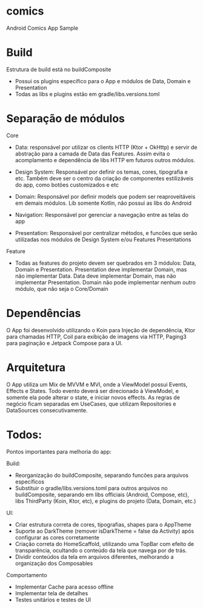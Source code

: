 # comics
Android Comics App Sample

# Build

Estrutura de build está no buildComposite
- Possui os plugins específico para o App e módulos de Data, Domain e Presentation
- Todas as libs e plugins estão em gradle/libs.versions.toml


# Separação de módulos

Core
- Data: responsável por utilizar os clients HTTP (Ktor + OkHttp) e servir de 
abstração para a camada de Data das Features. Assim evita o acomplamento e dependência de libs HTTP
em futuros outros módulos.

- Design System: Responsável por definir os temas, cores, tipografia e etc. Também deve ser o centro
da criação de componentes estilizáveis do app, como botões customizados e etc

- Domain: Responsável por definir models que podem ser reaproveitáveis em demais módulos. Lib somente
Kotlin, não possui as libs do Android

- Navigation: Responsável por gerenciar a navegação entre as telas do app

- Presentation: Responsável por centralizar métodos, e funcões que serão utilizadas nos módulos de
Design System e/ou Features Presentations

Feature
- Todas as features do projeto devem ser quebrados em 3 módulos: Data, Domain e Presentation.
Presentation deve implementar Domain, mas não implementar Data. 
Data deve implementar Domain, mas não implementar Presentation.
Domain não pode implementar nenhum outro módulo, que não seja o Core/Domain

# Dependências

O App foi desenvolvido utilizando o Koin para Injeção de dependência, Ktor para chamadas HTTP, Coil
para exibição de imagens via HTTP, Paging3 para paginação e Jetpack Compose para a UI.

# Arquitetura

O App utiliza um Mix de MVVM e MVI, onde a ViewModel possui Events, Effects e States.
Todo evento deverá ser direcionado à ViewModel, e somente ela pode alterar o state, e iniciar novos
effects. As regras de negócio ficam separadas em UseCases, que utilizam Repositories e DataSources 
consecutivamente.

# Todos:
Pontos importantes para melhoria do app:

Build:
- Reorganização do buildComposite, separando funcões para arquivos específicos
- Substituir o gradle/libs.versions.toml para outros arquivos no buildComposite, separando em libs
officiais (Android, Compose, etc), libs ThirdParty (Koin, Ktor, etc), e plugins do projeto 
(Data, Domain, etc.)

UI:
- Criar estrutura correta de cores, tipografias, shapes para o AppTheme
- Suporte ao DarkTheme (remover isDarkTheme = false da Activity) após configurar as cores corretamente
- Criação correta do HomeScaffold, utilizando uma TopBar com efeito de transparência, ocultando o
conteúdo da tela que navega por de trás.
- Dividir conteúdos da tela em arquivos diferentes, melhorando a organização dos Composables

Comportamento
- Implementar Cache para acesso offline
- Implementar tela de detalhes
- Testes unitários e testes de UI
